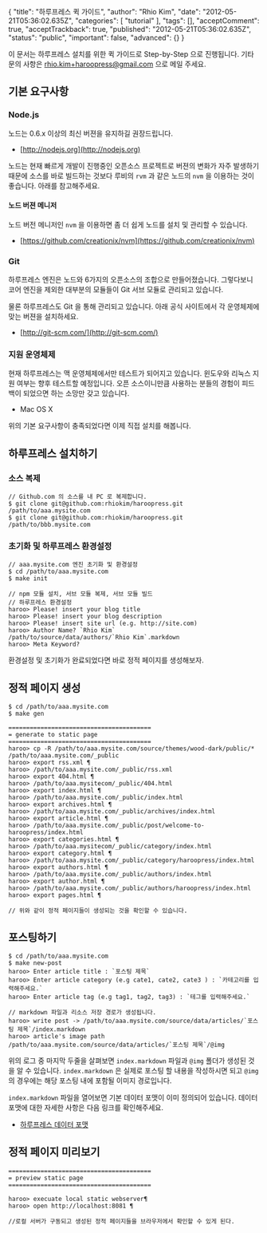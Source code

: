 {
    "title": "하루프레스 퀵 가이드",
    "author": "Rhio Kim",
    "date": "2012-05-21T05:36:02.635Z",
    "categories": [
        "tutorial"
    ],
    "tags": [],
    "acceptComment": true,
    "acceptTrackback": true,
    "published": "2012-05-21T05:36:02.635Z",
    "status": "public",
    "important": false,
    "advanced": {}
}

이 문서는 하루프레스 설치를 위한 퀵 가이드로 Step-by-Step 으로 진행됩니다.
기타 문의 사항은 [rhio.kim+haroopress@gmail.com](mailto:rhio.kim+haroopress@gmail.com) 으로 메일 주세요.

## 기본 요구사항

### Node.js
노드는 0.6.x 이상의 최신 버젼을 유지하길 권장드립니다. 

* [http://nodejs.org](http://nodejs.org)

노드는 현재 빠르게 개발이 진행중인 오픈소스 프로젝트로 버젼의 변화가 자주 발생하기 때문에 소스를 바로 빌드하는 것보다 루비의 `rvm` 과 같은 노드의 `nvm` 을 이용하는 것이 좋습니다. 아래를 참고해주세요.


#### 노드 버젼 메니저
노드 버전 메니저인 `nvm` 을 이용하면 좀 더 쉽게 노드를 설치 및 관리할 수 있습니다.

* [https://github.com/creationix/nvm](https://github.com/creationix/nvm)

### Git
하루프레스 엔진은 노드와 6가지의 오픈소스의 조합으로 만들어졌습니다. 그렇다보니 코어 엔진을 제외한 대부분의 모듈들이 Git 서브 모듈로 관리되고 있습니다.  

물론 하루프레스도 Git 을 통해 관리되고 있습니다.  아래 공식 사이트에서 각 운영체제에 맞는 버젼을 설치하세요.

* [http://git-scm.com/](http://git-scm.com/)

### 지원 운영체제
현재 하루프레스는 맥 운영체제에서만 테스트가 되어지고 있습니다. 윈도우와 리눅스 지원 여부는 향후 테스트할 예정입니다.  오픈 소스이니만큼 사용하는 분들의 경험이 피드백이 되었으면 하는 소망만 갖고 있습니다.

* Mac OS X

위의 기본 요구사항이 충족되었다면 이제 직접 설치를 해봅니다.

## 하루프레스 설치하기

### 소스 복제
```
// Github.com 의 소스를 내 PC 로 복제합니다.
$ git clone git@github.com:rhiokim/haroopress.git /path/to/aaa.mysite.com
$ git clone git@github.com:rhiokim/haroopress.git /path/to/bbb.mysite.com
```

### 초기화 및 하루프레스 환경설정
```
// aaa.mysite.com 엔진 초기화 및 환경설정
$ cd /path/to/aaa.mysite.com
$ make init

// npm 모듈 설치, 서브 모듈 복제, 서브 모듈 빌드
// 하루프레스 환경설정 
haroo> Please! insert your blog title 
haroo> Please! insert your blog description
haroo> Please! insert site url (e.g. http://site.com)
haroo> Author Name? `Rhio Kim`
/path/to/source/data/authors/`Rhio Kim`.markdown
haroo> Meta Keyword?
```

환경설정 및 초기화가 완료되었다면 바로 정적 페이지를 생성해보자.

## 정적 페이지 생성
```
$ cd /path/to/aaa.mysite.com
$ make gen

========================================
= generate to static page
========================================
haroo> cp -R /path/to/aaa.mysite.com/source/themes/wood-dark/public/* /path/to/aaa.mysite.com/_public
haroo> export rss.xml ¶
haroo> /path/to/aaa.mysite.com/_public/rss.xml
haroo> export 404.html ¶
haroo> /path/to/aaa.mysitecom/_public/404.html
haroo> export index.html ¶
haroo> /path/to/aaa.mysite.com/_public/index.html
haroo> export archives.html ¶
haroo> /path/to/aaa.mysite.com/_public/archives/index.html
haroo> export article.html ¶
haroo> /path/to/aaa.mysite.com/_public/post/welcome-to-haroopress/index.html
haroo> export categories.html ¶
haroo> /path/to/aaa.mysitecom/_public/category/index.html
haroo> export category.html ¶
haroo> /path/to/aaa.mysite.com/_public/category/haroopress/index.html
haroo> export authors.html ¶
haroo> /path/to/aaa.mysite.com/_public/authors/index.html
haroo> export author.html ¶
haroo> /path/to/aaa.mysite.com/_public/authors/haroopress/index.html
haroo> export pages.html ¶

// 위와 같이 정적 페이지들이 생성되는 것을 확인할 수 있습니다.
```

## 포스팅하기
```
$ cd /path/to/aaa.mysite.com
$ make new-post
haroo> Enter article title : `포스팅 제목`
haroo> Enter article category (e.g cate1, cate2, cate3 ) : `카테고리를 입력해주세요.`
haroo> Enter article tag (e.g tag1, tag2, tag3) : `테그를 입력해주세요.`

// markdown 파일과 리소스 저장 경로가 생성됩니다.
haroo> write post -> /path/to/aaa.mysite.com/source/data/articles/`포스팅 제목`/index.markdown
haroo> article's image path /path/to/aaa.mysite.com/source/data/articles/`포스팅 제목`/@img
```
위의 로그 중 마지막 두줄을 살펴보면 `index.markdown` 파일과 `@img` 폴더가 생성된 것을 알 수 있습니다. `index.markdown` 은 실제로 포스팅 할 내용을 작성하시면 되고 `@img` 의 경우에는 해당 포스팅 내에 포함될 이미지 경로입니다.

`index.markdown` 파일을 열어보면 기본 데이터 포맷이 이미 정의되어 있습니다.  데이터 포맷에 대한 자세한 사항은 다음 링크를 확인해주세요.

* [하루프레스 데이터 포맷](/post/haroopress-default-data-format)

## 정적 페이지 미리보기
```
========================================
= preview static page
========================================

haroo> execuate local static webserver¶
haroo> open http://localhost:8081 ¶

//로컬 서버가 구동되고 생성된 정적 페이지들을 브라우저에서 확인할 수 있게 된다.
```